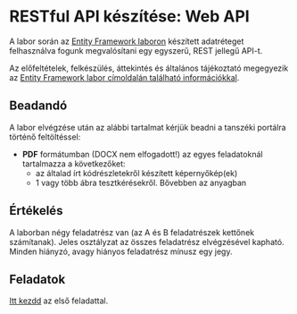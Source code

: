 # RESTful API készítése: Web API

A labor során az [Entity Framework laboron](../ef/README.md) készített adatréteget felhasználva fogunk megvalósítani egy egyszerű, REST jellegű API-t.

Az előfeltételek, felkészülés, áttekintés és általános tájékoztató megegyezik az [Entity Framework labor címoldalán található információkkal](../ef/README.md).

## Beadandó

A labor elvégzése után az alábbi tartalmat kérjük beadni a tanszéki portálra történő feltöltéssel:
- **PDF** formátumban (DOCX nem elfogadott!) az egyes feladatoknál tartalmazza a következőket: 
  - az általad írt kódrészletekről készített képernyőkép(ek)
  - 1 vagy több ábra tesztkérésekről. Bővebben az anyagban

## Értékelés

A laborban négy feladatrész van (az A és B feladatrészek kettőnek számítanak). Jeles osztályzat az összes feladatrész elvégzésével kapható. Minden hiányzó, avagy hiányos feladatrész mínusz egy jegy.


## Feladatok

[Itt kezdd](Feladat-1.md) az első feladattal.